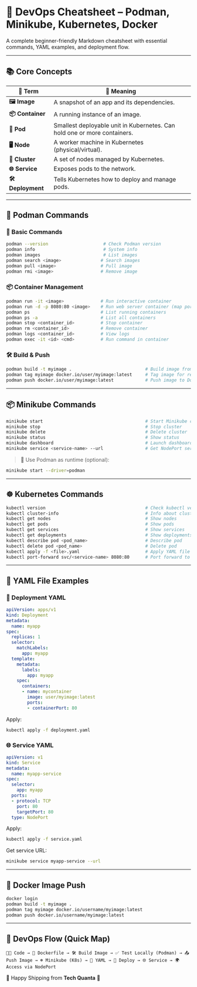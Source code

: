 # 💜 DevOps Cheatsheet – Podman, Minikube, Kubernetes, Docker

A complete beginner-friendly Markdown cheatsheet with essential commands, YAML examples, and deployment flow.

---

## 📚 Core Concepts

| 📌 Term      | 🧠 Meaning |
|-------------|------------|
| **🖼️ Image** | A snapshot of an app and its dependencies. |
| **📦 Container** | A running instance of an image. |
| **🧱 Pod** | Smallest deployable unit in Kubernetes. Can hold one or more containers. |
| **🖥️ Node** | A worker machine in Kubernetes (physical/virtual). |
| **🧩 Cluster** | A set of nodes managed by Kubernetes. |
| **🌐 Service** | Exposes pods to the network. |
| **🛠️ Deployment** | Tells Kubernetes how to deploy and manage pods. |

---

## 🐳 Podman Commands

### 🚀 Basic Commands

```bash
podman --version                     # Check Podman version
podman info                          # System info
podman images                        # List images
podman search <image>               # Search images
podman pull <image>                 # Pull image
podman rmi <image>                  # Remove image
```

### 📦 Container Management

```bash
podman run -it <image>              # Run interactive container
podman run -d -p 8080:80 <image>    # Run web server container (map port)
podman ps                           # List running containers
podman ps -a                        # List all containers
podman stop <container_id>          # Stop container
podman rm <container_id>            # Remove container
podman logs <container_id>          # View logs
podman exec -it <id> <cmd>          # Run command in container
```

### 🛠️ Build & Push

```bash
podman build -t myimage .                            # Build image from Dockerfile
podman tag myimage docker.io/user/myimage:latest     # Tag image for registry
podman push docker.io/user/myimage:latest            # Push image to Docker Hub
```

---

## 📦 Minikube Commands

```bash
minikube start                                       # Start Minikube cluster
minikube stop                                        # Stop cluster
minikube delete                                      # Delete cluster
minikube status                                      # Show status
minikube dashboard                                   # Launch dashboard
minikube service <service-name> --url                # Get NodePort service URL
```

> 🧰 Use Podman as runtime (optional):
```bash
minikube start --driver=podman
```

---

## ☸️ Kubernetes Commands

```bash
kubectl version                                      # Check kubectl version
kubectl cluster-info                                 # Info about cluster
kubectl get nodes                                    # Show nodes
kubectl get pods                                     # Show pods
kubectl get services                                 # Show services
kubectl get deployments                              # Show deployments
kubectl describe pod <pod_name>                      # Describe pod
kubectl delete pod <pod_name>                        # Delete pod
kubectl apply -f <file>.yaml                         # Apply YAML file
kubectl port-forward svc/<service-name> 8080:80      # Port forward to service
```

---

## 📝 YAML File Examples

### 📄 Deployment YAML

```yaml
apiVersion: apps/v1
kind: Deployment
metadata:
  name: myapp
spec:
  replicas: 1
  selector:
    matchLabels:
      app: myapp
  template:
    metadata:
      labels:
        app: myapp
    spec:
      containers:
      - name: mycontainer
        image: user/myimage:latest
        ports:
        - containerPort: 80
```

Apply:
```bash
kubectl apply -f deployment.yaml
```

### 🌐 Service YAML

```yaml
apiVersion: v1
kind: Service
metadata:
  name: myapp-service
spec:
  selector:
    app: myapp
  ports:
  - protocol: TCP
    port: 80
    targetPort: 80
  type: NodePort
```

Apply:
```bash
kubectl apply -f service.yaml
```

Get service URL:
```bash
minikube service myapp-service --url
```

---

## 🐋 Docker Image Push

```bash
docker login
podman build -t myimage .
podman tag myimage docker.io/username/myimage:latest
podman push docker.io/username/myimage:latest
```

---

## 🔁 DevOps Flow (Quick Map)

```text
🧑‍💻 Code → 🐋 Dockerfile → 🛠️ Build Image → ✅ Test Locally (Podman) → 📤 Push Image → ☸️ Minikube (K8s) → 📄 YAML → 🚀 Deploy → 🌐 Service → 🌍 Access via NodePort
```

🚀 Happy Shipping from **Tech Quanta** 💜

